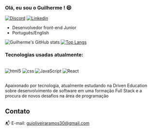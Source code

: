 
### Olá, eu sou o Guilherme ! 😄

[![Discord](https://img.shields.io/badge/Discord-7289DA?style=for-the-badge&logo=discord&logoColor=white)](#0996)
[![Linkedin](https://img.shields.io/badge/LinkedIn-0077B5?style=for-the-badge&logo=linkedin&logoColor=white
)](https://www.linkedin.com/in/guilherme-oliveira-ramos/)

- Desenvolvedor front-end Junior
- Português/English

![Guilherme's GitHub stats](https://github-readme-stats.vercel.app/api?username=GuiOliveiraRamos&show_icons=true&theme=onedark)
[![Top Langs](https://github-readme-stats.vercel.app/api/top-langs/?username=GuiOliveiraRamos)](https://github.com/anuraghazra/github-readme-stats)

### Tecnologias usadas atualmente: 

<div style="display: inline_block"><br/>
  <img align="center" alt="html5" src="https://img.shields.io/badge/HTML5-E34F26?style=for-the-badge&logo=html5&logoColor=white" />
  <img align="center" alt="css" src="https://img.shields.io/badge/CSS3-1572B6?style=for-the-badge&logo=css3&logoColor=white" />
  <img align="center" alt="JavaScript" src="https://img.shields.io/badge/JavaScript-F7DF1E?style=for-the-badge&logo=javascript&logoColor=black" />
  <img align="center" alt="React" src="https://img.shields.io/badge/React-20232A?style=for-the-badge&logo=react&logoColor=61DAFB" />  
</div></br>


Apaixonado por tecnologia, atualmente estudando na Driven Education sobre desenvolvimento de software em uma formação Full Stack e a procura de novos desafios na área de programação

## Contato

📬 E-mail: guioliveiraramos30@gmail.com




<!--
**GuiOliveiraRamos/GuiOliveiraRamos** is a ✨ _special_ ✨ repository because its `README.md` (this file) appears on your GitHub profile.

Here are some ideas to get you started:

- 🔭 I’m currently working on ...
- 🌱 I’m currently learning ...
- 👯 I’m looking to collaborate on ...
- 🤔 I’m looking for help with ...
- 💬 Ask me about ...
- 📫 How to reach me: ...
- 😄 Pronouns: ...
- ⚡ Fun fact: ...
-->
